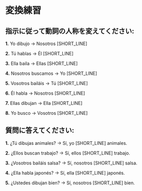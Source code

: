 # 変換練習

## 指示に従って動詞の人称を変えてください:

**1.** Yo dibujo → Nosotros [SHORT_LINE]

**2.** Tú hablas → Él [SHORT_LINE]

**3.** Ella baila → Ellas [SHORT_LINE]

**4.** Nosotros buscamos → Yo [SHORT_LINE]

**5.** Vosotros bailáis → Tú [SHORT_LINE]

**6.** Él habla → Nosotros [SHORT_LINE]

**7.** Ellas dibujan → Ella [SHORT_LINE]

**8.** Yo busco → Vosotros [SHORT_LINE]

## 質問に答えてください:

**1.** ¿Tú dibujas animales? → Sí, yo [SHORT_LINE] animales.

**2.** ¿Ellos buscan trabajo? → Sí, ellos [SHORT_LINE] trabajo.

**3.** ¿Vosotros bailáis salsa? → Sí, nosotros [SHORT_LINE] salsa.

**4.** ¿Ella habla japonés? → Sí, ella [SHORT_LINE] japonés.

**5.** ¿Ustedes dibujan bien? → Sí, nosotros [SHORT_LINE] bien.